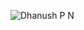 ![Dhanush P N](https://cdn.discordapp.com/avatars/899249959935815740/47ac01ab293a106e8ab9eb0b3be56b8e.png?size=1024)
